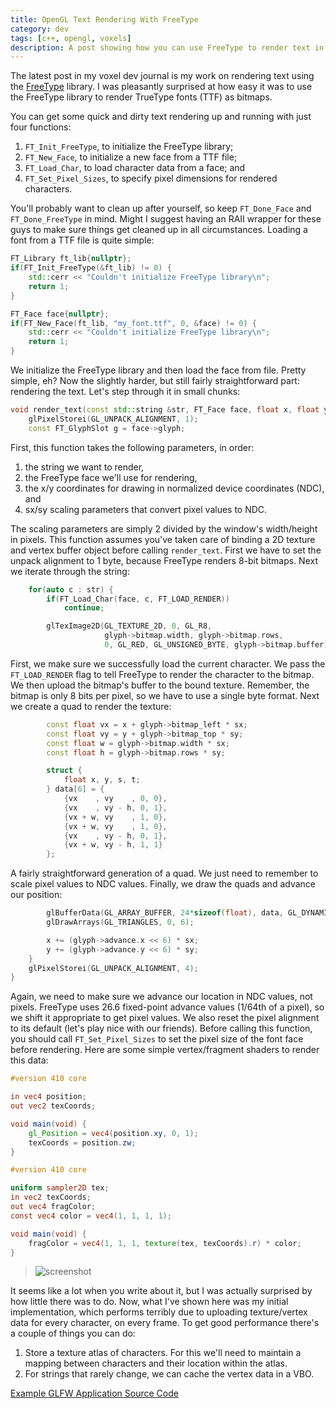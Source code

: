 ```yaml
---
title: OpenGL Text Rendering With FreeType
category: dev
tags: [c++, opengl, voxels]
description: A post showing how you can use FreeType to render text in your OpenGL projects.
---
```


The latest post in my voxel dev journal is my work on rendering text using the
[FreeType](https://www.freetype.org) library. I was pleasantly surprised at how easy it was to use
the FreeType library to render TrueType fonts (TTF) as bitmaps.

You can get some quick and dirty text rendering up and running with just four functions:

1.  `FT_Init_FreeType`, to initialize the FreeType library;
2.  `FT_New_Face`, to initialize a new face from a TTF file;
3.  `FT_Load_Char`, to load character data from a face; and
4.  `FT_Set_Pixel_Sizes`, to specify pixel dimensions for rendered characters.

You'll probably want to clean up after yourself, so keep `FT_Done_Face` and `FT_Done_FreeType` in
mind. Might I suggest having an RAII wrapper for these guys to make sure things get cleaned up in
all circumstances. Loading a font from a TTF file is quite simple:

```cpp
FT_Library ft_lib{nullptr};
if(FT_Init_FreeType(&ft_lib) != 0) {
    std::cerr << "Couldn't initialize FreeType library\n";
    return 1;
}

FT_Face face{nullptr};
if(FT_New_Face(ft_lib, "my_font.ttf", 0, &face) != 0) {
    std::cerr << "Couldn't initialize FreeType library\n";
    return 1;
}
```

We initialize the FreeType library and then load the face from file. Pretty simple, eh? Now the
slightly harder, but still fairly straightforward part: rendering the text. Let's step through it in
small chunks:

```cpp
void render_text(const std::string &str, FT_Face face, float x, float y, float sx, float sy) {
    glPixelStorei(GL_UNPACK_ALIGNMENT, 1);
    const FT_GlyphSlot g = face->glyph;
```

First, this function takes the following parameters, in order:

1. the string we want to render,
2. the FreeType face we'll use for rendering,
3. the x/y coordinates for drawing in normalized device coordinates (NDC), and
4. sx/sy scaling parameters that convert pixel values to NDC.

The scaling parameters are simply 2 divided by the window's width/height in pixels. This function
assumes you've taken care of binding a 2D texture and vertex buffer object before calling
`render_text`. First we have to set the unpack alignment to 1 byte, because FreeType renders 8-bit
bitmaps. Next we iterate through the string:

```cpp
    for(auto c : str) {
        if(FT_Load_Char(face, c, FT_LOAD_RENDER))
            continue;

        glTexImage2D(GL_TEXTURE_2D, 0, GL_R8,
                     glyph->bitmap.width, glyph->bitmap.rows,
                     0, GL_RED, GL_UNSIGNED_BYTE, glyph->bitmap.buffer);
```

First, we make sure we successfully load the current character. We pass the `FT_LOAD_RENDER` flag to
tell FreeType to render the character to the bitmap. We then upload the bitmap's buffer to the bound
texture. Remember, the bitmap is only 8 bits per pixel, so we have to use a single byte format. Next
we create a quad to render the texture:

```cpp
        const float vx = x + glyph->bitmap_left * sx;
        const float vy = y + glyph->bitmap_top * sy;
        const float w = glyph->bitmap.width * sx;
        const float h = glyph->bitmap.rows * sy;

        struct {
            float x, y, s, t;
        } data[6] = {
            {vx    , vy    , 0, 0},
            {vx    , vy - h, 0, 1},
            {vx + w, vy    , 1, 0},
            {vx + w, vy    , 1, 0},
            {vx    , vy - h, 0, 1},
            {vx + w, vy - h, 1, 1}
        };
```

A fairly straightforward generation of a quad. We just need to remember to scale pixel values to NDC
values. Finally, we draw the quads and advance our position:

```cpp
        glBufferData(GL_ARRAY_BUFFER, 24*sizeof(float), data, GL_DYNAMIC_DRAW);
        glDrawArrays(GL_TRIANGLES, 0, 6);

        x += (glyph->advance.x << 6) * sx;
        y += (glyph->advance.y << 6) * sy;
    }
    glPixelStorei(GL_UNPACK_ALIGNMENT, 4);
}
```

Again, we need to make sure we advance our location in NDC values, not pixels. FreeType uses 26.6
fixed-point advance values (1/64th of a pixel), so we shift it appropriate to get pixel values. We
also reset the pixel alignment to its default (let's play nice with our friends). Before calling
this function, you should call `FT_Set_Pixel_Sizes` to set the pixel size of the font face before
rendering. Here are some simple vertex/fragment shaders to render this data:

```glsl
#version 410 core

in vec4 position;
out vec2 texCoords;

void main(void) {
    gl_Position = vec4(position.xy, 0, 1);
    texCoords = position.zw;
}
```

```glsl
#version 410 core

uniform sampler2D tex;
in vec2 texCoords;
out vec4 fragColor;
const vec4 color = vec4(1, 1, 1, 1);

void main(void) {
    fragColor = vec4(1, 1, 1, texture(tex, texCoords).r) * color;
}
```

> ![screenshot](/img/voxels/2013_12_08.png)

It seems like a lot when you write about it, but I was actually surprised by how little there was to
do. Now, what I've shown here was my initial implementation, which performs terribly due to
uploading texture/vertex data for every character, on every frame. To get good performance there's a
couple of things you can do:

1. Store a texture atlas of characters. For this we'll need to maintain a mapping between characters
   and their location within the atlas.
2. For strings that rarely change, we can cache the vertex data in a VBO.

[Example GLFW Application Source Code](/code/opengl_text_rendering.cpp.txt)
